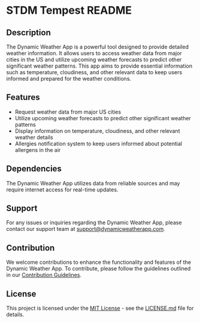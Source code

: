  # STDM Tempest README

## Description
The Dynamic Weather App is a powerful tool designed to provide detailed weather information. It allows users to access weather data from major cities in the US and utilize upcoming weather forecasts to predict other significant weather patterns. This app aims to provide essential information such as temperature, cloudiness, and other relevant data to keep users informed and prepared for the weather conditions.

## Features
- Request weather data from major US cities
- Utilize upcoming weather forecasts to predict other significant weather patterns
- Display information on temperature, cloudiness, and other relevant weather details
- Allergies notification system to keep users informed about potential allergens in the air


## Dependencies
The Dynamic Weather App utilizes data from reliable sources and may require internet access for real-time updates.

## Support
For any issues or inquiries regarding the Dynamic Weather App, please contact our support team at [support@dynamicweatherapp.com](mailto:support@dynamicweatherapp.com).

## Contribution
We welcome contributions to enhance the functionality and features of the Dynamic Weather App. To contribute, please follow the guidelines outlined in our [Contribution Guidelines](https://dynamicweatherapp.com/contribution-guidelines).

## License
This project is licensed under the [MIT License](https://opensource.org/licenses/MIT) - see the [LICENSE.md](https://dynamicweatherapp.com/license) file for details.
